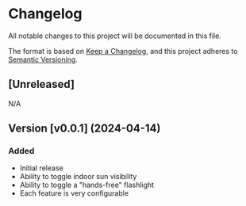 # Changelog

All notable changes to this project will be documented in this file.

The format is based on [Keep a Changelog][1],
and this project adheres to [Semantic Versioning][2].

## [Unreleased]

N/A

## Version [v0.0.1] (2024-04-14)

### Added

- Initial release
- Ability to toggle indoor sun visibility
- Ability to toggle a "hands-free" flashlight
- Each feature is very configurable

[1]: <https://keepachangelog.com/en/1.1.0/> "Keep a Changelog, 1.1.0"

[2]: <https://semver.org/spec/v2.0.0.html> "Semantic Versioning, 2.0.0"

